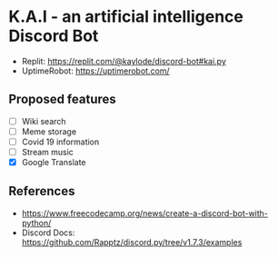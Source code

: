 # K.A.I - an artificial intelligence Discord Bot

- Replit: https://replit.com/@kaylode/discord-bot#kai.py
- UptimeRobot: https://uptimerobot.com/

## Proposed features
- [ ] Wiki search
- [ ] Meme storage
- [ ] Covid 19 information
- [ ] Stream music
- [x] Google Translate

## References
- https://www.freecodecamp.org/news/create-a-discord-bot-with-python/
- Discord Docs: https://github.com/Rapptz/discord.py/tree/v1.7.3/examples

